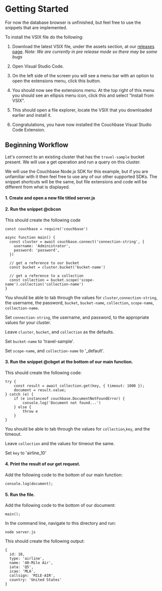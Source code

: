 # Getting Started

For now the database browser is unfinished, but feel free to use the snippets that are implemented. 

To install the VSIX file do the following:

1. Download the latest VSIX file, under the assets section, at our [releases page](https://github.com/couchbaselabs/VSCode-Couchbase/releases). 
    *Note: We are currently in pre release mode so there may be some bugs*

2. Open Visual Studio Code.

3. On the left side of the screen you will see a menu bar with an option to open the extensions menu, click this button.

4. You should now see the extensions menu. At the top right of this menu you should see an ellipsis menu icon, click this and select "Install from VSIX".

5. This should open a file explorer, locate the VSIX that you downloaded earlier and install it.  

6. Congratulations, you have now installed the Couchbase Visual Studio Code Extension. 

## Beginning Workflow

Let's connect to an existing cluster that has the `travel-sample` bucket present. We will use a get operation and run a query on this cluster. 

We will use the Couchbase Node.js SDK for this example, but if you are unfamiliar with it then feel free to use any of our other supported SDKs. The snippet shortcuts will be the same, but file extensions and code will be different from what is displayed. 

#### 1. Create and open a new file titled server.js
#### 2. Run the snippet @cbcon
This should create the following code

```
const couchbase = require('couchbase')

async function main() {
  const cluster = await couchbase.connect('connection-string', {
    username: 'Administrator',
    password: 'password',
  })

  // get a reference to our bucket
  const bucket = cluster.bucket('bucket-name')

  // get a reference to a collection
  const collection = bucket.scope('scope-name').collection('collection-name')
}
```

You should be able to tab through the values for `cluster`,`connection-string`, the username, the password, `bucket`, `bucket-name`, `collection`, `scope-name`, `collection-name`.

Set `connection-string`, the username, and password, to the appropriate values for your cluster.

Leave `cluster`, `bucket`, and `collection` as the defaults. 

Set `bucket-name` to 'travel-sample'.

Set `scope-name`, and `collection-name` to '_default'.

#### 3. Run the snippet @cbget at the bottom of our main function.
This should create the following code:

```
try {
    const result = await collection.get(key, { timeout: 1000 });
    document = result.value;
} catch (e) {
    if (e instanceof couchbase.DocumentNotFoundError) {
        console.log('Document not found...')
    } else {
        throw e
    }
}
```

You should be able to tab through the values for `collection`,`key`, and the timeout.

Leave `collection` and the values for timeout the same.

Set `key` to 'airline_10'

#### 4. Print the result of our get request.
Add the following code to the bottom of our main function:

```
console.log(document);
```


#### 5. Run the file.
Add the following code to the bottom of our document:

```
main();
```

In the command line, navigate to this directory and run:

```
node server.js
```

This should create the following output:

```
{
  id: 10,
  type: 'airline',
  name: '40-Mile Air',
  iata: 'Q5',
  icao: 'MLA',
  callsign: 'MILE-AIR',
  country: 'United States'
}
```